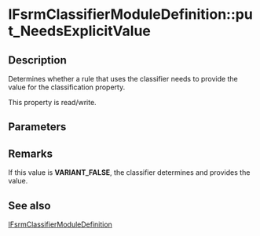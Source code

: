 # IFsrmClassifierModuleDefinition::put_NeedsExplicitValue

## Description

Determines whether a rule that uses the classifier needs to provide the value for the classification property.

This property is read/write.

## Parameters

## Remarks

If this value is **VARIANT_FALSE**, the classifier determines and provides the value.

## See also

[IFsrmClassifierModuleDefinition](https://learn.microsoft.com/previous-versions/windows/desktop/api/fsrmpipeline/nn-fsrmpipeline-ifsrmclassifiermoduledefinition)